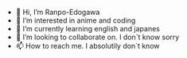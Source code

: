 - 👋 Hi, I’m Ranpo-Edogawa
- 👀 I’m interested in anime and coding
- 🌱 I’m currently learning english and japanes
- 💞️ I’m looking to collaborate on. I don`t know sorry
- 📫 How to reach me. I absolutily don`t know

<!---
Ranpo-Edogawa/Ranpo-Edogawa is a ✨ special ✨ repository because its `README.md` (this file) appears on your GitHub profile.
You can click the Preview link to take a look at your changes.
--->
